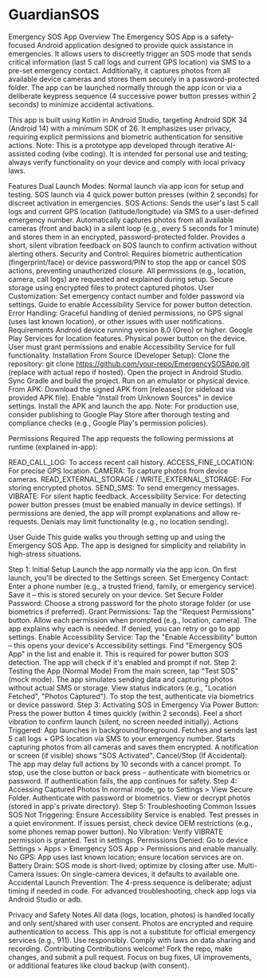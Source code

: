 # GuardianSOS
Emergency SOS App
Overview
The Emergency SOS App is a safety-focused Android application designed to provide quick assistance in emergencies. It allows users to discreetly trigger an SOS mode that sends critical information (last 5 call logs and current GPS location) via SMS to a pre-set emergency contact. Additionally, it captures photos from all available device cameras and stores them securely in a password-protected folder. The app can be launched normally through the app icon or via a deliberate keypress sequence (4 successive power button presses within 2 seconds) to minimize accidental activations.

This app is built using Kotlin in Android Studio, targeting Android SDK 34 (Android 14) with a minimum SDK of 26. It emphasizes user privacy, requiring explicit permissions and biometric authentication for sensitive actions. Note: This is a prototype app developed through iterative AI-assisted coding (vibe coding). It is intended for personal use and testing; always verify functionality on your device and comply with local privacy laws.

Features
Dual Launch Modes:
Normal launch via app icon for setup and testing.
SOS launch via 4 quick power button presses (within 2 seconds) for discreet activation in emergencies.
SOS Actions:
Sends the user's last 5 call logs and current GPS location (latitude/longitude) via SMS to a user-defined emergency number.
Automatically captures photos from all available cameras (front and back) in a silent loop (e.g., every 5 seconds for 1 minute) and stores them in an encrypted, password-protected folder.
Provides a short, silent vibration feedback on SOS launch to confirm activation without alerting others.
Security and Control:
Requires biometric authentication (fingerprint/face) or device password/PIN to stop the app or cancel SOS actions, preventing unauthorized closure.
All permissions (e.g., location, camera, call logs) are requested and explained during setup.
Secure storage using encrypted files to protect captured photos.
User Customization:
Set emergency contact number and folder password via settings.
Guide to enable Accessibility Service for power button detection.
Error Handling:
Graceful handling of denied permissions, no GPS signal (uses last known location), or other issues with user notifications.
Requirements
Android device running version 8.0 (Oreo) or higher.
Google Play Services for location features.
Physical power button on the device.
User must grant permissions and enable Accessibility Service for full functionality.
Installation
From Source (Developer Setup):
Clone the repository: git clone https://github.com/your-repo/EmergencySOSApp.git (replace with actual repo if hosted).
Open the project in Android Studio.
Sync Gradle and build the project.
Run on an emulator or physical device.
From APK:
Download the signed APK from [releases] (or sideload via provided APK file).
Enable "Install from Unknown Sources" in device settings.
Install the APK and launch the app.
Note: For production use, consider publishing to Google Play Store after thorough testing and compliance checks (e.g., Google Play's permission policies).

Permissions Required
The app requests the following permissions at runtime (explained in-app):

READ_CALL_LOG: To access recent call history.
ACCESS_FINE_LOCATION: For precise GPS location.
CAMERA: To capture photos from device cameras.
READ_EXTERNAL_STORAGE / WRITE_EXTERNAL_STORAGE: For storing encrypted photos.
SEND_SMS: To send emergency messages.
VIBRATE: For silent haptic feedback.
Accessibility Service: For detecting power button presses (must be enabled manually in device settings).
If permissions are denied, the app will prompt explanations and allow re-requests. Denials may limit functionality (e.g., no location sending).

User Guide
This guide walks you through setting up and using the Emergency SOS App. The app is designed for simplicity and reliability in high-stress situations.

Step 1: Initial Setup
Launch the app normally via the app icon.
On first launch, you'll be directed to the Settings screen.
Set Emergency Contact:
Enter a phone number (e.g., a trusted friend, family, or emergency service).
Save it – this is stored securely on your device.
Set Secure Folder Password:
Choose a strong password for the photo storage folder (or use biometrics if preferred).
Grant Permissions:
Tap the "Request Permissions" button.
Allow each permission when prompted (e.g., location, camera). The app explains why each is needed.
If denied, you can retry or go to app settings.
Enable Accessibility Service:
Tap the "Enable Accessibility" button – this opens your device's Accessibility settings.
Find "Emergency SOS App" in the list and enable it.
This is required for power button SOS detection. The app will check if it's enabled and prompt if not.
Step 2: Testing the App (Normal Mode)
From the main screen, tap "Test SOS" (mock mode).
The app simulates sending data and capturing photos without actual SMS or storage.
View status indicators (e.g., "Location Fetched", "Photos Captured").
To stop the test, authenticate via biometrics or device password.
Step 3: Activating SOS in Emergency
Via Power Button:
Press the power button 4 times quickly (within 2 seconds).
Feel a short vibration to confirm launch (silent, no screen needed initially).
Actions Triggered:
App launches in background/foreground.
Fetches and sends last 5 call logs + GPS location via SMS to your emergency number.
Starts capturing photos from all cameras and saves them encrypted.
A notification or screen (if visible) shows "SOS Activated".
Cancel/Stop (If Accidental):
The app may delay full actions by 10 seconds with a cancel prompt.
To stop, use the close button or back press – authenticate with biometrics or password.
If authentication fails, the app continues for safety.
Step 4: Accessing Captured Photos
In normal mode, go to Settings > View Secure Folder.
Authenticate with password or biometrics.
View or decrypt photos (stored in app's private directory).
Step 5: Troubleshooting Common Issues
SOS Not Triggering: Ensure Accessibility Service is enabled. Test presses in a quiet environment. If issues persist, check device OEM restrictions (e.g., some phones remap power button).
No Vibration: Verify VIBRATE permission is granted. Test in settings.
Permissions Denied: Go to device Settings > Apps > Emergency SOS App > Permissions and enable manually.
No GPS: App uses last known location; ensure location services are on.
Battery Drain: SOS mode is short-lived; optimize by closing after use.
Multi-Camera Issues: On single-camera devices, it defaults to available one.
Accidental Launch Prevention: The 4-press sequence is deliberate; adjust timing if needed in code.
For advanced troubleshooting, check app logs via Android Studio or adb.

Privacy and Safety Notes
All data (logs, location, photos) is handled locally and only sent/shared with user consent.
Photos are encrypted and require authentication to access.
This app is not a substitute for official emergency services (e.g., 911). Use responsibly.
Comply with laws on data sharing and recording.
Contributing
Contributions welcome! Fork the repo, make changes, and submit a pull request. Focus on bug fixes, UI improvements, or additional features like cloud backup (with consent).
